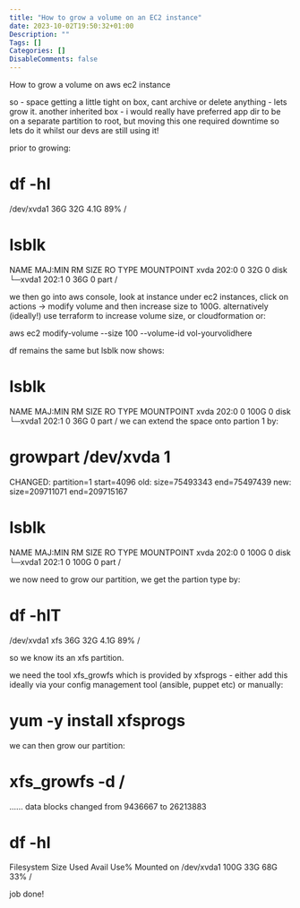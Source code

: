 ```yaml
---
title: "How to grow a volume on an EC2 instance"
date: 2023-10-02T19:50:32+01:00
Description: ""
Tags: []
Categories: []
DisableComments: false
---
```

 How to grow a volume on aws ec2 instance

so - space getting a little tight on box, cant archive or delete anything - lets grow it.
another inherited box - i would really have preferred app dir to be on a separate partition to root, but moving this one required downtime so lets do it whilst our devs are still using it!

prior to growing:
# df -hl
/dev/xvda1       36G   32G  4.1G  89% /

# lsblk
NAME    MAJ:MIN RM  SIZE RO TYPE MOUNTPOINT
xvda         202:0    0   32G  0 disk
└─xvda1 202:1    0   36G  0 part /

we then go into aws console, look at instance under ec2 instances, click on actions -> modify volume and then increase size to 100G.
alternatively (ideally!) use terraform to increase volume size, or cloudformation or:

aws ec2 modify-volume --size 100 --volume-id vol-yourvolidhere


df remains the same but lsblk now shows:
# lsblk
NAME    MAJ:MIN RM  SIZE RO TYPE MOUNTPOINT
xvda         202:0    0  100G  0 disk
└─xvda1 202:1    0   36G  0 part /
we can extend the space onto partion 1 by:
# growpart /dev/xvda 1
CHANGED: partition=1 start=4096 old: size=75493343 end=75497439 new: size=209711071 end=209715167
# lsblk
NAME    MAJ:MIN RM  SIZE RO TYPE MOUNTPOINT
xvda    202:0    0  100G  0 disk
└─xvda1 202:1    0  100G  0 part /

we now need to grow our partition, we get the partion type by:

# df -hlT
/dev/xvda1     xfs        36G   32G  4.1G  89% /

so we know its an xfs partition.

we need the tool xfs_growfs which is provided by xfsprogs - either add this ideally via your config management tool (ansible, puppet etc) or manually:

# yum -y install xfsprogs

we can then grow our partition:
# xfs_growfs -d /
......
data blocks changed from 9436667 to 26213883

# df -hl
Filesystem      Size  Used Avail Use% Mounted on
/dev/xvda1      100G   33G   68G  33% /


job done!
